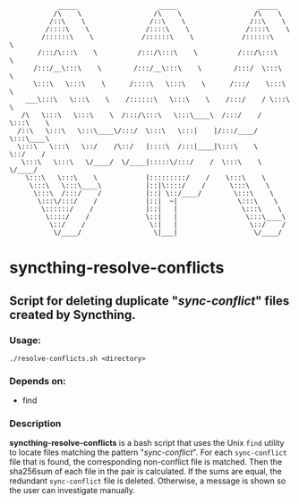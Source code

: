 ```
            _____                    _____                    _____          
           /\    \                  /\    \                  /\    \         
          /::\    \                /::\    \                /::\    \        
         /::::\    \              /::::\    \              /::::\    \       
        /::::::\    \            /::::::\    \            /::::::\    \      
       /:::/\:::\    \          /:::/\:::\    \          /:::/\:::\    \     
      /:::/__\:::\    \        /:::/__\:::\    \        /:::/  \:::\    \    
      \:::\   \:::\    \      /::::\   \:::\    \      /:::/    \:::\    \   
    ___\:::\   \:::\    \    /::::::\   \:::\    \    /:::/    / \:::\    \  
   /\   \:::\   \:::\    \  /:::/\:::\   \:::\____\  /:::/    /   \:::\    \ 
  /::\   \:::\   \:::\____\/:::/  \:::\   \:::|    |/:::/____/     \:::\____\
  \:::\   \:::\   \::/    /\::/   |::::\  /:::|____|\:::\    \      \::/    /
   \:::\   \:::\   \/____/  \/____|:::::\/:::/    /  \:::\    \      \/____/ 
    \:::\   \:::\    \            |:::::::::/    /    \:::\    \             
     \:::\   \:::\____\           |::|\::::/    /      \:::\    \            
      \:::\  /:::/    /           |::| \::/____/        \:::\    \           
       \:::\/:::/    /            |::|  ~|               \:::\    \          
        \::::::/    /             |::|   |                \:::\    \         
         \::::/    /              \::|   |                 \:::\____\        
          \::/    /                \:|   |                  \::/    /        
           \/____/                  \|___|                   \/____/         
```                                                                             

# syncthing-resolve-conflicts

## Script for deleting duplicate "*sync-conflict*" files created by Syncthing.

### Usage:
```
./resolve-conflicts.sh <directory>
```

### Depends on:
- find


### Description

**syncthing-resolve-conflicts** is a bash script that uses the Unix `find` 
utility to locate files matching the pattern "*sync-conflict*". For each 
`sync-conflict` file that is found, the corresponding non-conflict file is
matched. Then the sha256sum of each file in the pair is calculated. If the 
sums are equal, the redundant `sync-conflict` file is deleted. Otherwise, a 
message is shown so the user can investigate manually.
